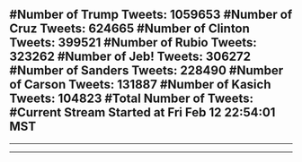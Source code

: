 #Number of Trump Tweets: 1059653
#Number of Cruz Tweets: 624665
#Number of Clinton Tweets: 399521
#Number of Rubio Tweets: 323262
#Number of Jeb! Tweets: 306272
#Number of Sanders Tweets: 228490
#Number of Carson Tweets: 131887
#Number of Kasich Tweets: 104823
#Total Number of Tweets:  
#Current Stream Started at Fri Feb 12 22:54:01 MST
---
---
---

